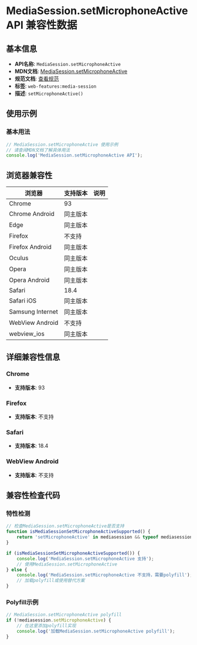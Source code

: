 # MediaSession.setMicrophoneActive API 兼容性数据

## 基本信息

- **API名称**: `MediaSession.setMicrophoneActive`
- **MDN文档**: [MediaSession.setMicrophoneActive](https://developer.mozilla.org/docs/Web/API/MediaSession/setMicrophoneActive)
- **规范文档**: [查看规范](https://w3c.github.io/mediasession/#dom-mediasession-setmicrophoneactive)
- **标签**: `web-features:media-session`
- **描述**: `setMicrophoneActive()`

## 使用示例

### 基本用法

```javascript
// MediaSession.setMicrophoneActive 使用示例
// 请查阅MDN文档了解具体用法
console.log('MediaSession.setMicrophoneActive API');
```

## 浏览器兼容性

| 浏览器 | 支持版本 | 说明 |
|--------|----------|------|
| Chrome | 93 |  |
| Chrome Android | 同主版本 |  |
| Edge | 同主版本 |  |
| Firefox | 不支持 |  |
| Firefox Android | 同主版本 |  |
| Oculus | 同主版本 |  |
| Opera | 同主版本 |  |
| Opera Android | 同主版本 |  |
| Safari | 18.4 |  |
| Safari iOS | 同主版本 |  |
| Samsung Internet | 同主版本 |  |
| WebView Android | 不支持 |  |
| webview_ios | 同主版本 |  |

## 详细兼容性信息

### Chrome

- **支持版本**: 93

### Firefox

- **支持版本**: 不支持

### Safari

- **支持版本**: 18.4

### WebView Android

- **支持版本**: 不支持

## 兼容性检查代码

### 特性检测

```javascript
// 检查MediaSession.setMicrophoneActive是否支持
function isMediaSessionSetMicrophoneActiveSupported() {
    return 'setMicrophoneActive' in mediasession && typeof mediasession.setMicrophoneActive === 'function';
}

if (isMediaSessionSetMicrophoneActiveSupported()) {
    console.log('MediaSession.setMicrophoneActive 支持');
    // 使用MediaSession.setMicrophoneActive
} else {
    console.log('MediaSession.setMicrophoneActive 不支持，需要polyfill');
    // 加载polyfill或使用替代方案
}
```

### Polyfill示例

```javascript
// MediaSession.setMicrophoneActive polyfill
if (!mediasession.setMicrophoneActive) {
    // 在这里添加polyfill实现
    console.log('加载MediaSession.setMicrophoneActive polyfill');
}
```

